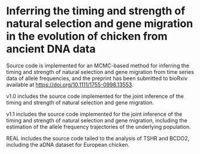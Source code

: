 # Inferring the timing and strength of natural selection and gene migration in the evolution of chicken from ancient DNA data
Source code is implemented for an MCMC-based method for inferring the timing and strength of natural selection and gene migration from time series data of allele frequencies, and the preprint has been submitted to bioRxiv available at https://doi.org/10.1111/1755-0998.13553.

v1.0 includes the source code implemented for the joint inference of the timing and strength of natural selection and gene migration.

v1.1 includes the source code implemented for the joint inference of the timing and strength of natural selection and gene migration, including the estimation of the allele frequency trajectories of the underlying population.

REAL includes the source code tailed to the analysis of TSHR and BCDO2, including the aDNA dataset for European chicken.
